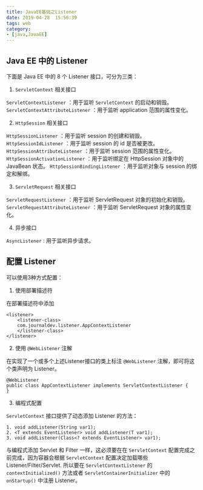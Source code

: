 ```yaml
---
title: JavaEE基础之Listener
date: 2019-04-28  15:56:39
tags: web
category: 
- [java,JavaEE]
---
```


## Java EE 中的 Listener 
下面是 Java EE 中的 8 个 Listener 接口，可分为三类：

1. `ServletContext` 相关接口

`ServletContextListener` ：用于监听 `ServletContext` 的启动和销毁。
`ServletContextAttributeListener` ：用于监听 application 范围的属性变化。

2. `HttpSession` 相关接口
   
`HttpSessionListener` ：用于监听 session 的创建和销毁。
`HttpSessionIdListener`  ：用于监听 session 的 id 是否被更改。
`HttpSessionAttributeListener` ：用于监听 session 范围的属性变化。
`HttpSessionActivationListener` ：用于监听绑定在 HttpSession 对象中的 JavaBean 状态。
`HttpSessionBindingListener` ：用于监听对象与 session 的绑定和解绑。

3. `ServletRequest` 相关接口

`ServletRequestListener` ：用于监听 ServletRequest 对象的初始化和销毁。
`ServletRequestAttributeListener` ：用于监听 ServletRequest 对象的属性变化。

4. 异步接口
   
`AsyncListener` : 用于监听异步请求。

## 配置 Listener
可以使用3种方式配置：
1. 使用部署描述符

在部署描述符中添加
```
<listener>
    <listener-class>
    com.journaldev.listener.AppContextListener
    </listener-class>
</listener>
```

2. 使用 `@WebListener` 注解

在实现了一个或多个上述Listener接口的类上标注 `@WebListener` 注解，即可将这个类声明为 Listener。
```
@WebListener
public class AppContextListener implements ServletContextListener {
}
```

3. 编程式配置

`ServletContext` 接口提供了动态添加 Listener 的方法：
```
1. void addListener(String var1);
2. <T extends EventListener> void addListener(T var1);
3. void addListener(Class<? extends EventListener> var1);
```
与编程式添加 Servlet 和 Filter 一样，这必须要在在 `ServletContext` 配置完成之前完成，因为容器会根据 `ServletContext` 配置决定加载哪些 Listener/Filter/Servlet. 所以要在 `ServletContextListener` 的 `contextInitialized()` 方法或者 `ServletContainerInitializer` 中的 `onStartup()` 中注册 Listener。